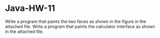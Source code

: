 # Java-HW-11
Write a program that paints the two faces as shown in the figure in the attached file.
Write a program that paints the calculator interface as shown in the attached file.
